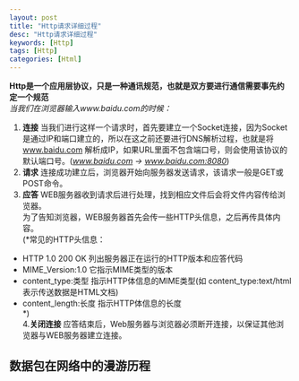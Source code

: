 ```yaml
---
layout: post
title: "Http请求详细过程"
desc: "Http请求详细过程"
keywords: [Http]
tags: [Http]
categories: [Html]
---
```


**Http是一个应用层协议，只是一种通讯规范，也就是双方要进行通信需要事先约定一个规范**  
*当我们在浏览器输入www.baidu.com的时候：*  
1. **连接** 当我们进行这样一个请求时，首先要建立一个Socket连接，因为Socket是通过IP和端口建立的，所以在这之前还要进行DNS解析过程，也就是将 www.baidu.com 解析成IP，如果URL里面不包含端口号，则会使用该协议的默认端口号。(*www.baidu.com -> www.baidu.com:8080*)  
2. **请求** 连接成功建立后，浏览器开始向服务器发送请求，该请求一般是GET或POST命令。  
3. **应答** WEB服务器收到请求后进行处理，找到相应文件后会将文件内容传给浏览器。  
为了告知浏览器，WEB服务器首先会传一些HTTP头信息，之后再传具体内容。  
(*常见的HTTP头信息：  
* HTTP 1.0 200 OK 列出服务器正在运行的HTTP版本和应答代码  
* MIME_Version:1.0 它指示MIME类型的版本  
* content_type:类型 指示HTTP体信息的MIME类型(如 content_type:text/html 表示传送数据是HTML文档)  
* content_length:长度 指示HTTP体信息的长度  
*)  
4.**关闭连接** 应答结束后，Web服务器与浏览器必须断开连接，以保证其他浏览器与WEB服务器建立连接。  

## 数据包在网络中的漫游历程

